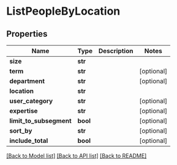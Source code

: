 # ListPeopleByLocation

## Properties
Name | Type | Description | Notes
------------ | ------------- | ------------- | -------------
**size** | **str** |  | 
**term** | **str** |  | [optional] 
**department** | **str** |  | [optional] 
**location** | **str** |  | 
**user_category** | **str** |  | [optional] 
**expertise** | **str** |  | [optional] 
**limit_to_subsegment** | **bool** |  | [optional] 
**sort_by** | **str** |  | [optional] 
**include_total** | **bool** |  | [optional] 

[[Back to Model list]](../README.md#documentation-for-models) [[Back to API list]](../README.md#documentation-for-api-endpoints) [[Back to README]](../README.md)

